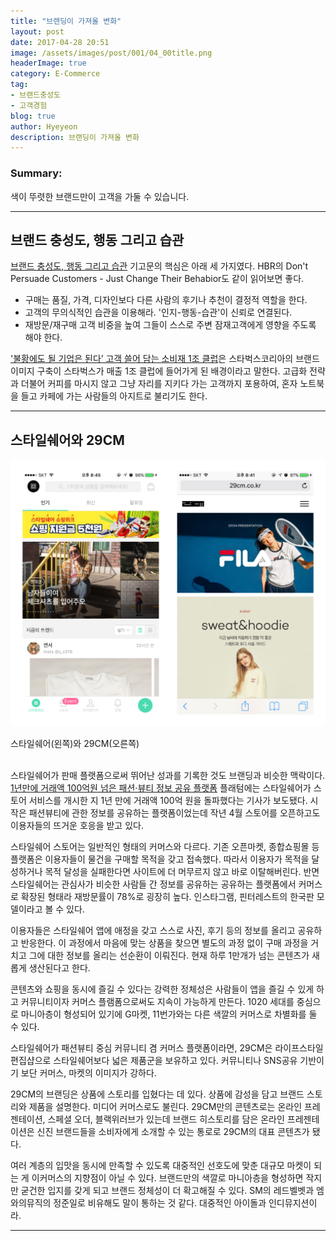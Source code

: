 ```yaml
---
title: "브랜딩이 가져올 변화"
layout: post
date: 2017-04-28 20:51
image: /assets/images/post/001/04_00title.png
headerImage: true
category: E-Commerce
tag:
- 브랜드충성도
- 고객경험
blog: true
author: Hyeyeon
description: 브랜딩이 가져올 변화
---
```


### Summary:

색이 뚜렷한 브랜드만이 고객을 가둘 수 있습니다.

---

## 브랜드 충성도, 행동 그리고 습관

[브랜드 충성도, 행동 그리고 습관](http://www.harsest.com/blog/harsest-blog-brand-loyalty/) 기고문의 핵심은 아래 세 가지였다. HBR의 Don't Persuade Customers - Just Change Their Behabior도 같이 읽어보면 좋다.

* 구매는 품질, 가격, 디자인보다 다른 사람의 후기나 추천이 결정적 역할을 한다.
* 고객의 무의식적인 습관을 이용해라. '인지-행동-습관'이 신뢰로 연결된다.
* 재방문/재구매 고객 비중을 높여 그들이 스스로 주변 잠재고객에게 영향을 주도록 해야 한다.

['불황에도 될 기업은 된다’ 고객 쓸어 담는 소비재 1조 클럽](http://www.sedaily.com/NewsView/1ODK5W6MBK)은 스타벅스코리아의 브랜드 이미지 구축이 스타벅스가 매출 1조 클럽에 들어가게 된 배경이라고 말한다. 고급화 전략과 더불어 커피를 마시지 않고 그냥 자리를 지키다 가는 고객까지 포용하여, 혼자 노트북을 들고 카페에 가는 사람들의 아지트로 불리기도 한다.

---

## 스타일쉐어와 29CM

![pic1](/assets/images/post/002/121_01.png)
<figcaption class="caption">스타일쉐어(왼쪽)와 29CM(오른쪽)</figcaption>

<br>


스타일쉐어가 판매 플랫폼으로써 뛰어난 성과를 기록한 것도 브랜딩과 비슷한 맥락이다. [1년만에 거래액 100억원 넘은 패션·뷰티 정보 공유 플랫폼](http://platum.kr/archives/78930) 플래텀에는 스타일쉐어가 스토어 서비스를 개시한 지 1년 만에 거래액 100억 원을 돌파했다는 기사가 보도됐다. 시작은 패션뷰티에 관한 정보를 공유하는 플랫폼이었는데 작년 4월 스토어를 오픈하고도 이용자들의 뜨거운 호응을 받고 있다.

스타일쉐어 스토어는 일반적인 형태의 커머스와 다르다. 기존 오픈마켓, 종합쇼핑몰 등 플랫폼은 이용자들이 물건을 구매할 목적을 갖고 접속했다. 따라서 이용자가 목적을 달성하거나 목적 달성을 실패한다면 사이트에 더 머무르지 않고 바로 이탈해버린다. 반면 스타일쉐어는 관심사가 비슷한 사람들 간 정보를 공유하는 공유하는 플랫폼에서 커머스로 확장된 형태라 재방문률이 78%로 굉장히 높다. 인스타그램, 핀터레스트의 한국판 모델이라고 볼 수 있다.

이용자들은 스타일쉐어 앱에 애정을 갖고 스스로 사진, 후기 등의 정보를 올리고 공유하고 반응한다. 이 과정에서 마음에 맞는 상품을 찾으면 별도의 과정 없이 구매 과정을 거치고 그에 대한 정보를 올리는 선순환이 이뤄진다. 현재 하루 1만개가 넘는 콘텐츠가 새롭게 생산된다고 한다.

콘텐츠와 쇼핑을 동시에 즐길 수 있다는 강력한 정체성은 사람들이 앱을 즐길 수 있게 하고 커뮤니티이자 커머스 플램폼으로써도 지속이 가능하게 만든다. 1020 세대를 중심으로 마니아층이 형성되어 있기에 G마켓, 11번가와는 다른 색깔의 커머스로 차별화를 둘 수 있다.

스타일쉐어가 패션뷰티 중심 커뮤니티 겸 커머스 플랫폼이라면, 29CM은 라이프스타일 편집샵으로 스타일쉐어보다 넓은 제품군을 보유하고 있다. 커뮤니티나 SNS공유 기반이기 보단 커머스, 마켓의 이미지가 강하다.

29CM의 브랜딩은 상품에 스토리를 입혔다는 데 있다. 상품에 감성을 담고 브랜드 스토리와 제품을 설명한다. 미디어 커머스로도 불린다. 29CM만의 콘텐츠로는 온라인 프레젠테이션, 스페셜 오더, 블랙위러브가 있는데 브랜드 히스토리를 담은 온라인 프레젠테이션은 신진 브랜드들을 소비자에게 소개할 수 있는 통로로 29CM의 대표 콘텐츠가 됐다.

여러 계층의 입맛을 동시에 만족할 수 있도록 대중적인 선호도에 맞춘 대규모 마켓이 되는 게 이커머스의 지향점이 아닐 수 있다. 브랜드만의 색깔로 마니아층을 형성하면 작지만 굳건한 입지를 갖게 되고 브랜드 정체성이 더 확고해질 수 있다. SM의 레드벨벳과 엠와의뮤직의 정준일로 비유해도 말이 통하는 것 같다. 대중적인 아이돌과 인디뮤지션이라.

---

